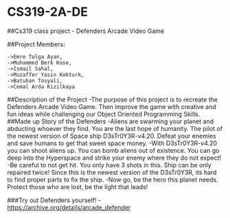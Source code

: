 # CS319-2A-DE
##Cs319 class project - Defenders Arcade Video Game

##Project Members:


    ->Emre Tolga Ayan,
    ->Muhammed Berk Kose, 
    ->Ismail Sahal, 
    ->Muzaffer Yasin Kokturk, 
    ->Batuhan Tosyali, 
    ->Cemal Arda Kizilkaya
##Description of the Project
    -The purpose of this project is to recreate the Defenders Arcade Video Game.
    Then improve the game with creative and fun ideas 
    while challenging our Object Oriented Programming Skills.
##Made up Story of the Defenders
    -Aliens are swarming your planet and abducting whoever they find.
    You are the last hope of humanity. The pilot of the newest version of Space ship D3sTr0Y3R-v4.20.
    Defeat your enemies and save humans to get that sweet space money.
    -With D3sTr0Y3R-v4.20 you can shoot aliens up. You can bomb aliens out of existence.
    You can go deep into the Hyperspace and strike your enemy where they do not expect!
    -Be careful to not get hit. You only have 3 shots in this. Ship can be only repaired twice!
    Since this is the newest version of the D3sTr0Y3R, its hard to find proper parts to fix the ship.
    -Now go, be the hero this planet needs. Protect those who are lost, be the light that leads!

###Try out Defenders yourself!
    -https://archive.org/details/arcade_defender    
    
